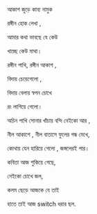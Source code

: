 আকাশ জুড়ে কাব্য নামুক

রঙ্গীন হোক লেখা ,

আমার  কথা ভাবছে যে কেউ 

খাচ্ছে কেউ মাথা। 

রঙ্গীন পাখি, রঙ্গীন আকাশ ,

বিদায় চেয়েগেলো ,

বিদায় বেলায় স্বপন চোখে 

রং লাগিয়ে গেলো।

অচিন পাখি সোনার খাঁচায় বন্দি নেইকো আর ,

নীল আকাশে , নীল বাতাসে ফুলের গন্ধ মেখে,

কোথায় যেন হারিয়ে গেলো , জঙ্গলেরই পার।  

কবিতা আজ শুকিয়ে গেছে,

নেইকো চোখে জল, 

কলম ছেড়ে আজকে যে তাই 

হাতে তাই আজ switch ধরার ছল.
